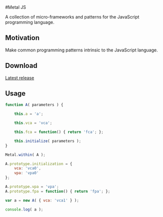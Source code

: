 #Metal JS

A collection of micro-frameworks and patterns for the JavaScript programming language.

## Motivation

Make common programming patterns intrinsic to the JavaScript language.

## Download

[Latest release](https://github.com/vertexsystems/metaljs/raw/latest/vs-metal.js)

## Usage

```javascript
function A( parameters ) {

	this.a = 'a';

	this.vca = 'vca';

	this.fca = function() { return 'fca'; };

	this.initialize( parameters );
}

Metal.within( A );

A.prototype.initialization = {
	vca: 'vca0',
	vpa: 'vpa0'
};

A.prototype.vpa = 'vpa';
A.prototype.fpa = function() { return 'fpa'; };

var a = new A( { vca: 'vca1' } );

console.log( a );
```


